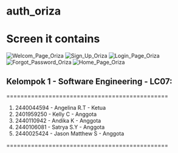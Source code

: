 # auth_oriza
# Screen it contains

![Welcom_Page_Oriza](https://user-images.githubusercontent.com/77261121/175975481-f2045fe3-f83f-4867-86e0-56a43005c122.jpg)
![Sign_Up_Oriza](https://user-images.githubusercontent.com/77261121/175975664-60ae7984-5f89-4a66-b1f3-9272633bf5c2.jpg)
![Login_Page_Oriza](https://user-images.githubusercontent.com/77261121/175975683-61350d92-f978-4bed-9faa-0fde64a94bd4.jpg)
![Forgot_Password_Oriza](https://user-images.githubusercontent.com/77261121/175975883-539ca57a-7c7c-43b6-a7bc-89602f0629de.jpg)
![Home_Page_Oriza](https://user-images.githubusercontent.com/77261121/175975927-1c8745d6-3a8b-474c-b037-de0bfd5f56db.jpg)

## Kelompok 1 - Software Engineering - LC07: 
==============================================
1. 2440044594 - Angelina R.T - Ketua  
2. 2401959250 - Kelly C - Anggota  
3. 2440110942 - Andika K - Anggota  
4. 2440106081 - Satrya S.Y - Anggota  
5. 2440025424 - Jason Matthew S - Anggota

==============================================

